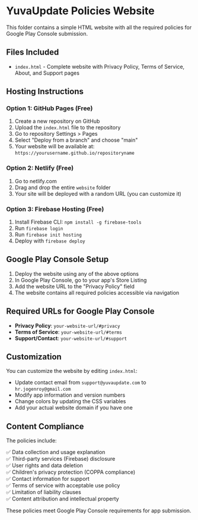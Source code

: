 # YuvaUpdate Policies Website

This folder contains a simple HTML website with all the required policies for Google Play Console submission.

## Files Included

- `index.html` - Complete website with Privacy Policy, Terms of Service, About, and Support pages

## Hosting Instructions

### Option 1: GitHub Pages (Free)
1. Create a new repository on GitHub
2. Upload the `index.html` file to the repository
3. Go to repository Settings > Pages
4. Select "Deploy from a branch" and choose "main"
5. Your website will be available at: `https://yourusername.github.io/repositoryname`

### Option 2: Netlify (Free)
1. Go to netlify.com
2. Drag and drop the entire `website` folder
3. Your site will be deployed with a random URL (you can customize it)

### Option 3: Firebase Hosting (Free)
1. Install Firebase CLI: `npm install -g firebase-tools`
2. Run `firebase login`
3. Run `firebase init hosting`
4. Deploy with `firebase deploy`

## Google Play Console Setup

1. Deploy the website using any of the above options
2. In Google Play Console, go to your app's Store Listing
3. Add the website URL to the "Privacy Policy" field
4. The website contains all required policies accessible via navigation

## Required URLs for Google Play Console

- **Privacy Policy**: `your-website-url/#privacy`
- **Terms of Service**: `your-website-url/#terms`
- **Support/Contact**: `your-website-url/#support`

## Customization

You can customize the website by editing `index.html`:

- Update contact email from `support@yuvaupdate.com` to `hr.jogenroy@gmail.com`
- Modify app information and version numbers
- Change colors by updating the CSS variables
- Add your actual website domain if you have one

## Content Compliance

The policies include:

✅ Data collection and usage explanation  
✅ Third-party services (Firebase) disclosure  
✅ User rights and data deletion  
✅ Children's privacy protection (COPPA compliance)  
✅ Contact information for support  
✅ Terms of service with acceptable use policy  
✅ Limitation of liability clauses  
✅ Content attribution and intellectual property  

These policies meet Google Play Console requirements for app submission.
